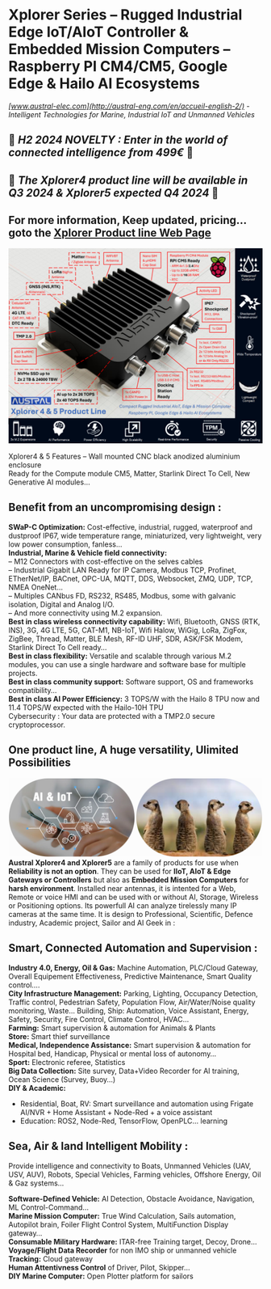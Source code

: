 # Xplorer Series – Rugged Industrial Edge IoT/AIoT Controller &amp; Embedded Mission Computers – Raspberry PI CM4/CM5, Google Edge &amp; Hailo AI Ecosystems
*[www.austral-elec.com](http://austral-eng.com/en/accueil-english-2/) - Intelligent Technologies for Marine, Industrial IoT and Unmanned Vehicles*  

## 🔴 ***H2 2024 NOVELTY : Enter in the world of connected intelligence from 499€*** 🔴
## 🔴 ***The Xplorer4 product line will be available in Q3 2024 & Xplorer5 expected Q4 2024*** 🔴
## For more information, Keep updated, pricing... goto the [Xplorer Product line Web Page](https://austral-eng.com/en/xplorer-cm5/)

[![Xplorer](/images/XplorerProductLine.png)](https://austral-eng.com/en/xplorer-cm5/)

Xplorer4 & 5 Features – Wall mounted CNC black anodized aluminium enclosure  
Ready for the Compute module CM5, Matter, Starlink Direct To Cell, New Generative AI modules…  

## Benefit from an uncompromising design :
**SWaP-C Optimization:** Cost-effective, industrial, rugged, waterproof and dustproof IP67, wide temperature range, miniaturized, very lightweight, very low power consumption, fanless…  
**Industrial, Marine & Vehicle field connectivity:**  
– M12 Connectors with cost-effective on the selves cables  
– Industrial Gigabit LAN Ready for IP Camera, Modbus TCP, Profinet, ETherNet/IP, BACnet, OPC-UA, MQTT, DDS, Websocket, ZMQ, UDP, TCP, NMEA OneNet…  
– Multiples CANbus FD, RS232, RS485, Modbus, some with galvanic isolation, Digital and Analog I/O.  
– And more connectivity using M.2 expansion.  
**Best in class wireless connectivity capability:** Wifi, Bluetooth, GNSS (RTK, INS), 3G, 4G LTE, 5G, CAT-M1, NB-IoT, Wifi Halow, WiGig, LoRa, ZigFox, ZigBee, Thread, Matter, BLE Mesh, RF-ID UHF, SDR, ASK/FSK Modem, Starlink Direct To Cell ready…  
**Best in class flexibility:** Versatile and scalable through various M.2 modules, you can use a single hardware and software base for multiple projects.  
**Best in class community support:** Software support, OS and frameworks compatibility…  
**Best in class AI Power Efficiency:** 3 TOPS/W with the Hailo 8 TPU now and 11.4 TOPS/W expected with the Hailo-10H TPU  
Cybersecurity : Your data are protected with a TMP2.0 secure cryptoprocessor.  

## One product line, A huge versatility, Ulimited Possibilities

[![AI_IoT_Meerkat](/images/AI_IoT_Meerkat.png)](https://austral-eng.com/en/xplorer-cm5/)
**Austral Xplorer4 and Xplorer5** are a family of products for use when **Reliability is not an option**. They can be used for **IIoT, AIoT & Edge Gateways or Controllers** but also as **Embedded Mission Computers** for **harsh environment**. Installed near antennas, it is intented for a Web, Remote or voice HMI and can be used with or without AI, Storage, Wireless or Positioning options. Its powerfull AI can analyze tirelessly many IP cameras at the same time. It is design to Professional, Scientific, Defence industry, Academic project, Sailor and AI Geek in :

## Smart, Connected Automation and Supervision :
**Industry 4.0, Energy, Oil & Gas:** Machine Automation, PLC/Cloud Gateway, Overall Equipement Effectiveness, Predictive Maintenance, Smart Quality control….  
**City Infrastructure Management:** Parking, Lighting, Occupancy Detection, Traffic control, Pedestrian Safety, Population Flow, Air/Water/Noise quality monitoring, Waste…
Building, Ship: Automation, Voice Assistant, Energy, Safety, Security, Fire Control, Climate Control, HVAC…  
**Farming:** Smart supervision & automation for Animals & Plants  
**Store:** Smart thief surveillance  
**Medical, Independence Assistance:** Smart supervision & automation for Hospital bed, Handicap, Physical or mental loss of autonomy…  
**Sport:** Electronic referee, Statistics  
**Big Data Collection:** Site survey, Data+Video Recorder for AI training, Ocean Science (Survey, Buoy…)  
**DIY & Academic:**  
- Residential, Boat, RV: Smart surveillance and automation using Frigate AI/NVR + Home Assistant + Node-Red + a voice assistant  
- Education: ROS2, Node-Red, TensorFlow, OpenPLC… learning

## Sea, Air & land Intelligent Mobility :
Provide intelligence and connectivity to Boats, Unmanned Vehicles (UAV, USV, AUV), Robots, Special Vehicles, Farming vehicles, Offshore Energy, Oil & Gaz systems…  

**Software-Defined Vehicle:** AI Detection, Obstacle Avoidance, Navigation, ML Control-Command…  
**Marine Mission Computer:** True Wind Calculation, Sails automation, Autopilot brain, Foiler Flight Control System, MultiFunction Display gateway…  
**Consumable Military Hardware:** ITAR-free Training target, Decoy, Drone…  
**Voyage/Flight Data Recorder** for non IMO ship or unmanned vehicle  
**Tracking:** Cloud gateway  
**Human Attentivness Control** of Driver, Pilot, Skipper…  
**DIY Marine Computer:** Open Plotter platform for sailors  
